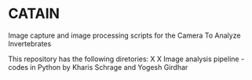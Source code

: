 # CATAIN
Image capture and image processing scripts for the Camera To Analyze Invertebrates

This repository has the following diretories:
X
X
Image analysis pipeline - codes in Python by Kharis Schrage and Yogesh Girdhar

